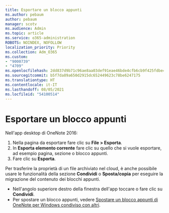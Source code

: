 ```yaml
---
title: Esportare un blocco appunti
ms.author: pebaum
author: pebaum
manager: scotv
ms.audience: Admin
ms.topic: article
ms.service: o365-administration
ROBOTS: NOINDEX, NOFOLLOW
localization_priority: Priority
ms.collection: Adm_O365
ms.custom:
- "9000739"
- "4709"
ms.openlocfilehash: 2dd837d9b71c96ae8aa03def91eae46bde4cfb6cb9f425fdbe4d7c61917bf0cd
ms.sourcegitcommit: b5f7da89a650d2915dc652449623c78be6247175
ms.translationtype: HT
ms.contentlocale: it-IT
ms.lasthandoff: 08/05/2021
ms.locfileid: "54100514"
---
```

# <a name="export-a-notebook"></a>Esportare un blocco appunti

Nell'app desktop di OneNote 2016:

1. Nella pagina da esportare fare clic su **File > Esporta**.
2. In **Esporta elemento corrente** fare clic su quello che si vuole esportare, ad esempio pagina, sezione o blocco appunti.
3. Fare clic su **Esporta**.
 
Per trasferire la proprietà di un file archiviato nel cloud, è anche possibile usare le funzionalità della sezione **Condividi** o **Sposta/copia** per eseguire la migrazione del contenuto dei blocchi appunti.  

- Nell'angolo superiore destro della finestra dell'app toccare o fare clic su **Condividi**.
- Per spostare un blocco appunti, vedere [Spostare un blocco appunti di OneNote per Windows condiviso con altri](https://support.office.com/article/move-a-onenote-for-windows-notebook-that-you-ve-shared-with-others-56c7659e-1850-49a6-8874-e2db6b440cd4?ui=en-US&rs=en-US&ad=US).

